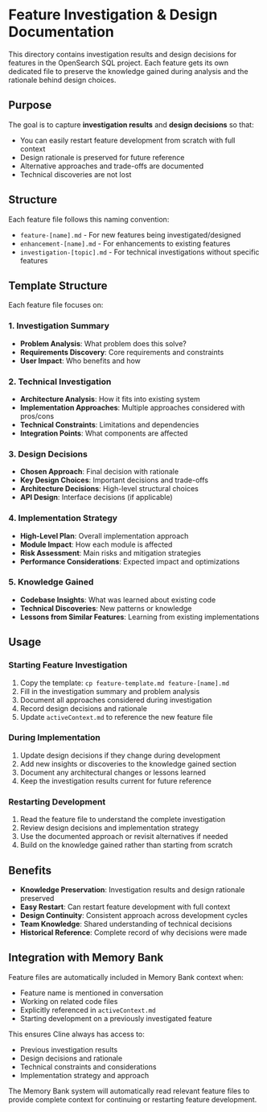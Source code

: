 # Feature Investigation & Design Documentation

This directory contains investigation results and design decisions for features in the OpenSearch SQL project. Each feature gets its own dedicated file to preserve the knowledge gained during analysis and the rationale behind design choices.

## Purpose

The goal is to capture **investigation results** and **design decisions** so that:
- You can easily restart feature development from scratch with full context
- Design rationale is preserved for future reference
- Alternative approaches and trade-offs are documented
- Technical discoveries are not lost

## Structure

Each feature file follows this naming convention:
- `feature-[name].md` - For new features being investigated/designed
- `enhancement-[name].md` - For enhancements to existing features
- `investigation-[topic].md` - For technical investigations without specific features

## Template Structure

Each feature file focuses on:

### 1. Investigation Summary
- **Problem Analysis**: What problem does this solve?
- **Requirements Discovery**: Core requirements and constraints
- **User Impact**: Who benefits and how

### 2. Technical Investigation
- **Architecture Analysis**: How it fits into existing system
- **Implementation Approaches**: Multiple approaches considered with pros/cons
- **Technical Constraints**: Limitations and dependencies
- **Integration Points**: What components are affected

### 3. Design Decisions
- **Chosen Approach**: Final decision with rationale
- **Key Design Choices**: Important decisions and trade-offs
- **Architecture Decisions**: High-level structural choices
- **API Design**: Interface decisions (if applicable)

### 4. Implementation Strategy
- **High-Level Plan**: Overall implementation approach
- **Module Impact**: How each module is affected
- **Risk Assessment**: Main risks and mitigation strategies
- **Performance Considerations**: Expected impact and optimizations

### 5. Knowledge Gained
- **Codebase Insights**: What was learned about existing code
- **Technical Discoveries**: New patterns or knowledge
- **Lessons from Similar Features**: Learning from existing implementations

## Usage

### Starting Feature Investigation
1. Copy the template: `cp feature-template.md feature-[name].md`
2. Fill in the investigation summary and problem analysis
3. Document all approaches considered during investigation
4. Record design decisions and rationale
5. Update `activeContext.md` to reference the new feature file

### During Implementation
1. Update design decisions if they change during development
2. Add new insights or discoveries to the knowledge gained section
3. Document any architectural changes or lessons learned
4. Keep the investigation results current for future reference

### Restarting Development
1. Read the feature file to understand the complete investigation
2. Review design decisions and implementation strategy
3. Use the documented approach or revisit alternatives if needed
4. Build on the knowledge gained rather than starting from scratch

## Benefits

- **Knowledge Preservation**: Investigation results and design rationale preserved
- **Easy Restart**: Can restart feature development with full context
- **Design Continuity**: Consistent approach across development cycles
- **Team Knowledge**: Shared understanding of technical decisions
- **Historical Reference**: Complete record of why decisions were made

## Integration with Memory Bank

Feature files are automatically included in Memory Bank context when:
- Feature name is mentioned in conversation
- Working on related code files
- Explicitly referenced in `activeContext.md`
- Starting development on a previously investigated feature

This ensures Cline always has access to:
- Previous investigation results
- Design decisions and rationale
- Technical constraints and considerations
- Implementation strategy and approach

The Memory Bank system will automatically read relevant feature files to provide complete context for continuing or restarting feature development.
